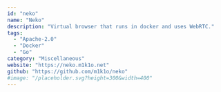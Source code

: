 ```yaml
---
id: "neko"
name: "Neko"
description: "Virtual browser that runs in docker and uses WebRTC."
tags:
  - "Apache-2.0"
  - "Docker"
  - "Go"
category: "Miscellaneous"
website: "https://neko.m1k1o.net"
github: "https://github.com/m1k1o/neko"
#image: "/placeholder.svg?height=300&width=400"
---
```


